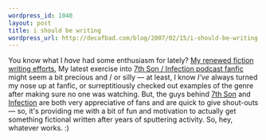 ```yaml
--- 
wordpress_id: 1040
layout: post
title: i should be writing
wordpress_url: http://decafbad.com/blog/2007/02/15/i-should-be-writing
---
```

You know what I *have* had some enthusiasm for lately?  [My renewed fiction writing efforts.][skein]  My latest exercise into [7th Son / Infection podcast fanfic][pf] might seem a bit precious and / or silly — at least, I know *I've* always turned my nose up at fanfic, or surreptitiously checked out examples of the genre after making sure no one was watching.  But, the guys behind [7th Son](http://jchutchins.net/7Son/Home/Home.html) and [Infection](http://scottsigler.podshow.com/podcasts/) are both very appreciative of fans and are quick to give shout-outs — so, it's providing me with a bit of fun and motivation to actually get something fictional written after years of sputtering activity.  So, hey, whatever works.  :)

[pf]: http://decafbad.com/skein/category/alphavsdelta/
[skein]: http://decafbad.com/skein/
